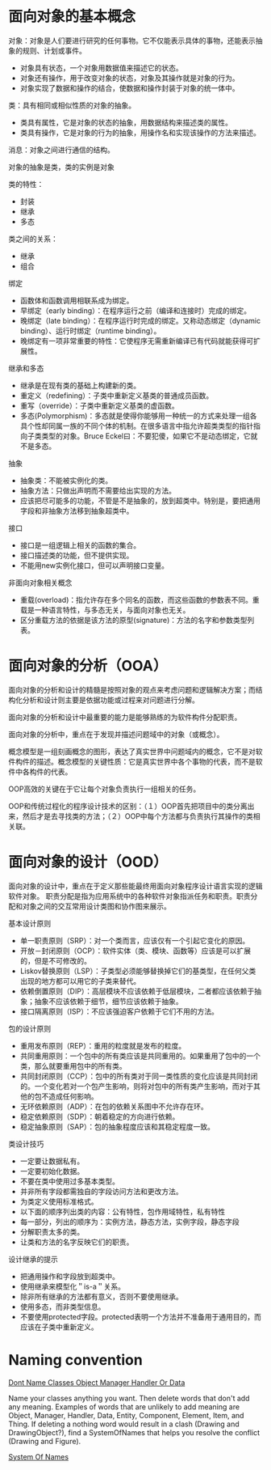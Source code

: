 # 面向对象的基本概念

对象：对象是人们要进行研究的任何事物。它不仅能表示具体的事物，还能表示抽象的规则、计划或事件。
- 对象具有状态，一个对象用数据值来描述它的状态。
- 对象还有操作，用于改变对象的状态，对象及其操作就是对象的行为。
- 对象实现了数据和操作的结合，使数据和操作封装于对象的统一体中。

类：具有相同或相似性质的对象的抽象。
- 类具有属性，它是对象的状态的抽象，用数据结构来描述类的属性。
- 类具有操作，它是对象的行为的抽象，用操作名和实现该操作的方法来描述。

消息：对象之间进行通信的结构。

对象的抽象是类，类的实例是对象

类的特性：
- 封装
- 继承
- 多态

类之间的关系：
- 继承
- 组合

绑定
- 函数体和函数调用相联系成为绑定。
- 早绑定（early binding）：在程序运行之前（编译和连接时）完成的绑定。
- 晚绑定（late binding）：在程序运行时完成的绑定。又称动态绑定（dynamic binding）、运行时绑定（runtime binding）。
- 晚绑定有一项非常重要的特性：它使程序无需重新编译已有代码就能获得可扩展性。

继承和多态
- 继承是在现有类的基础上构建新的类。
- 重定义（redefining）：子类中重新定义基类的普通成员函数。
- 重写（override）：子类中重新定义基类的虚函数。
- 多态(Polymorphism)：多态就是使得你能够用一种统一的方式来处理一组各具个性却同属一族的不同个体的机制。在很多语言中指允许超类类型的指针指向子类类型的对象。Bruce Eckel曰：不要犯傻，如果它不是动态绑定，它就不是多态。

抽象
- 抽象类：不能被实例化的类。
- 抽象方法：只做出声明而不需要给出实现的方法。
- 应该把尽可能多的功能，不管是不是抽象的，放到超类中。特别是，要把通用字段和非抽象方法移到抽象超类中。

接口
- 接口是一组逻辑上相关的函数的集合。
- 接口描述类的功能，但不提供实现。
- 不能用new实例化接口，但可以声明接口变量。

非面向对象相关概念
- 重载(overload)：指允许存在多个同名的函数，而这些函数的参数表不同。重载是一种语言特性，与多态无关，与面向对象也无关。
- 区分重载方法的依据是该方法的原型(signature)：方法的名字和参数类型列表。




# 面向对象的分析（OOA）

面向对象的分析和设计的精髓是按照对象的观点来考虑问题和逻辑解决方案；而结构化分析和设计则主要是依据功能或过程来对问题进行分解。

面向对象的分析和设计中最重要的能力是能够熟练的为软件构件分配职责。

面向对象的分析中，重点在于发现并描述问题域中的对象（或概念）。

概念模型是一组刻画概念的图形，表达了真实世界中问题域内的概念，它不是对软件构件的描述。概念模型的关键性质：它是真实世界中各个事物的代表，而不是软件中各构件的代表。

OOP高效的关键在于它让每个对象负责执行一组相关的任务。

OOP和传统过程化的程序设计技术的区别：（１）OOP首先把项目中的类分离出来，然后才是去寻找类的方法；（２）OOP中每个方法都与负责执行其操作的类相关联。




# 面向对象的设计（OOD）

面向对象的设计中，重点在于定义那些能最终用面向对象程序设计语言实现的逻辑软件对象。
职责分配是指为应用系统中的各种软件对象指派任务和职责。职责分配和对象之间的交互常用设计类图和协作图来展示。

基本设计原则
- 单一职责原则（SRP）：对一个类而言，应该仅有一个引起它变化的原因。
- 开放－封闭原则（OCP）：软件实体（类、模块、函数等）应该是可以扩展的，但是不可修改的。
- Liskov替换原则（LSP）：子类型必须能够替换掉它们的基类型，在任何父类出现的地方都可以用它的子类来替代。
- 依赖倒置原则（DIP）：高层模块不应该依赖于低层模块，二者都应该依赖于抽象；抽象不应该依赖于细节，细节应该依赖于抽象。
- 接口隔离原则（ISP）：不应该强迫客户依赖于它们不用的方法。

包的设计原则
- 重用发布原则（REP）：重用的粒度就是发布的粒度。
- 共同重用原则：一个包中的所有类应该是共同重用的。如果重用了包中的一个类，那么就要重用包中的所有类。
- 共同封闭原则（CCP）：包中的所有类对于同一类性质的变化应该是共同封闭的。一个变化若对一个包产生影响，则将对包中的所有类产生影响，而对于其他的包不造成任何影响。
- 无环依赖原则（ADP）：在包的依赖关系图中不允许存在环。
- 稳定依赖原则（SDP）：朝着稳定的方向进行依赖。
- 稳定抽象原则（SAP）：包的抽象程度应该和其稳定程度一致。

类设计技巧
- 一定要让数据私有。
- 一定要初始化数据。
- 不要在类中使用过多基本类型。
- 并非所有字段都需独自的字段访问方法和更改方法。
- 为类定义使用标准格式。
- 以下面的顺序列出类的内容：公有特性，包作用域特性，私有特性
- 每一部分，列出的顺序为：实例方法，静态方法，实例字段，静态字段
- 分解职责太多的类。
- 让类和方法的名字反映它们的职责。

设计继承的提示
- 把通用操作和字段放到超类中。
- 使用继承来模型化＂is-a＂关系。
- 除非所有继承的方法都有意义，否则不要使用继承。
- 使用多态，而非类型信息。
- 不要使用protected字段。protected表明一个方法并不准备用于通用目的，而应该在子类中重新定义。




# Naming convention

[Dont Name Classes Object Manager Handler Or Data](http://c2.com/cgi/wiki?DontNameClassesObjectManagerHandlerOrData)

Name your classes anything you want. Then delete words that don't add any meaning. Examples of words that are unlikely to add meaning are Object, Manager, Handler, Data, Entity, Component, Element, Item, and Thing. If deleting a nothing word would result in a clash (Drawing and DrawingObject?), find a SystemOfNames that helps you resolve the conflict (Drawing and Figure).

[System Of Names](http://c2.com/cgi/wiki?SystemOfNames)
